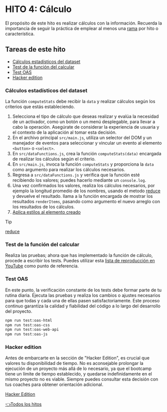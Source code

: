 # **HITO 4:** Cálculo

El propósito de este hito es realizar cálculos con
la información. Recuerda la importancia de seguir
la práctica de
emplear al menos una
[rama](https://www.atlassian.com/es/git/tutorials/comparing-workflows/feature-branch-workflow)
por hito o característica.

## Tareas de este hito

- [Cálculos estadísticos del dataset](#cálculos-estadísticos-del-dataset)
- [Test de la función del calcular](#test-de-la-función-del-calcular)
- [Test OAS](#test-oas)
- [Hacker edition](#hacker-edition)

### Cálculos estadísticos del dataset

La función `computeStats` debe recibir la `data` y realizar
cálculos según los criterios que estás estableciendo.

1. Selecciona el tipo de cálculo que deseas realizar y
evalúa la necesidad de un activador, como un botón o
un menú desplegable, para llevar a cabo la operación.
Asegúrate de considerar la experiencia de usuaria
y el contexto de la aplicación al tomar esta decisión.
2. En el archivo principal `src/main.js`, utiliza un
selector del DOM y un manejador de eventos para
seleccionar y vincular un evento al elemento `<button>` o `<select>`.
3. En `src/dataFunctions.js`, crea la función `computeStats(data)`
encargada de realizar los cálculos según el criterio.
4. En `src/main.js`, invoca la función `computeStats`
y proporciona la `data` como argumento para realizar los
cálculos necesarios.
5. Regresa a `src/dataFunctions.js` y verifica que la
función esté recibiendo los valores;
puedes hacerlo mediante un `console.log`.
6. Una vez confirmados los valores, realiza los cálculos necesarios,
por ejemplo la longitud promedio de los nombres, usando el metodo
[reduce](https://developer.mozilla.org/es/docs/Web/JavaScript/Reference/Global_Objects/Array/reduce)
y devuelve el resultado.
llama a la función encargada de mostrar los resultados `renderItems`,
pasando como argumento el nuevo arreglo con los resultados de los cálculos.
8. [Aplica estilos al elemento creado](./03-milestone.md/#estilos)

> [!TIP]
> [reduce](https://developer.mozilla.org/es/docs/Web/JavaScript/Reference/Global_Objects/Array/reduce)

### Test de la función del calcular

Realiza las pruebas; ahora que has implementado
la función de cálculo, procede a escribir los tests.
Puedes utilizar esta
[lista de reproducción en YouTube](https://www.youtube.com/watch?v=gsTfbwfVvDE&list=PLiAEe0-R7u8kqvibxkK9tqqoJXnhgtefg)
como punto de referencia.

### Test OAS

En este punto, la verificación constante de los tests debe formar
parte de tu rutina diaria. Ejecuta las pruebas y realiza los cambios
o ajustes necesarios para que todas y cada una de ellas pasen
satisfactoriamente. Este proceso continuo garantiza la calidad
y fiabilidad del código a lo largo del desarrollo del proyecto.

``` sh
npm run test:oas-html
npm run test:oas-css
npm run test:oas-web-api
npm run test:oas-js
```

### Hacker edition

Antes de embarcarte en la sección de "Hacker Edition", es
crucial que valores tu disponibilidad de tiempo. No es aconsejable
prolongar la ejecución de un proyecto más allá de lo necesario,
ya que el bootcamp tiene un límite de tiempo establecido, y quedarse
indefinidamente en el mismo proyecto no es viable. Siempre puedes
consultar esta decisión con tus coaches para obtener orientación adicional.

[Hacker Edition](../README.md/#8-hacker-edition)

[👈Todos los hitos](../README.md#6-hitos)
